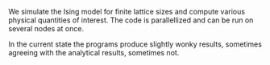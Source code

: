 We simulate the Ising model for finite lattice sizes and compute various physical quantities of interest.
The code is parallellized and can be run on several nodes at once.

In the current state the programs produce slightly wonky results, sometimes agreeing with the analytical results, sometimes not.
